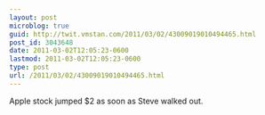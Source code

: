 ```yaml
---
layout: post
microblog: true
guid: http://twit.vmstan.com/2011/03/02/43009019010494465.html
post_id: 3043648
date: 2011-03-02T12:05:23-0600
lastmod: 2011-03-02T12:05:23-0600
type: post
url: /2011/03/02/43009019010494465.html
---
```

Apple stock jumped $2 as soon as Steve walked out.
